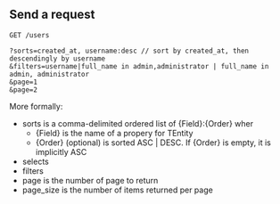 ## Send a request

```
GET /users

?sorts=created_at, username:desc // sort by created_at, then descendingly by username
&filters=username|full_name in admin,administrator | full_name in admin, administrator
&page=1
&page=2
```

More formally:
- sorts is a comma-delimited ordered list of {Field}:{Order} wher
  - {Field} is the name of a propery for TEntity
  - {Order} (optional) is sorted ASC | DESC. If {Order} is empty, it is implicitly ASC
- selects
- filters
- page is the number of page to return
- page_size is the number of items returned per page
